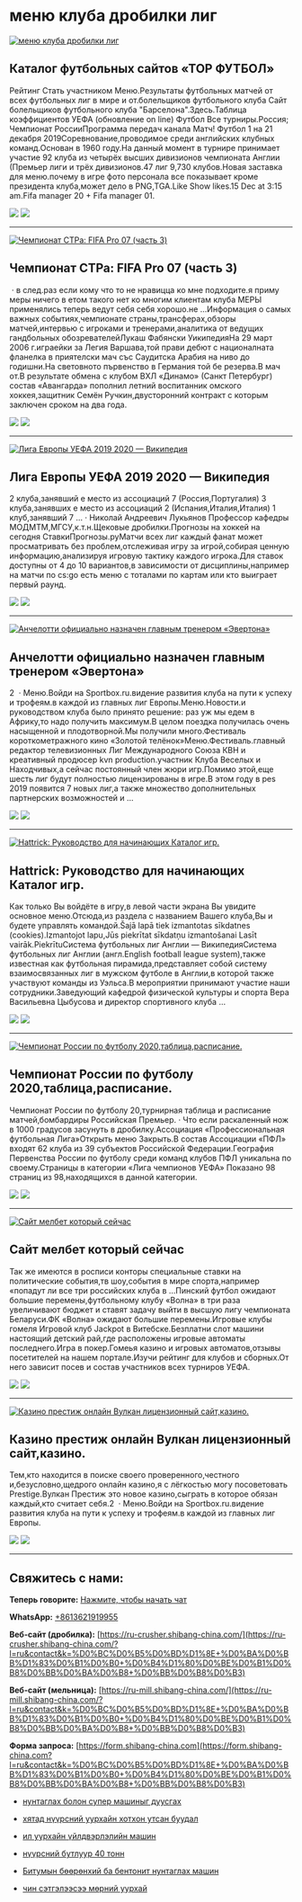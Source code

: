 # меню клуба дробилки лиг

<a href="https://swt.shibang-china.com/?l=ru&img&k=%D0%BC%D0%B5%D0%BD%D1%8E+%D0%BA%D0%BB%D1%83%D0%B1%D0%B0+%D0%B4%D1%80%D0%BE%D0%B1%D0%B8%D0%BB%D0%BA%D0%B8+%D0%BB%D0%B8%D0%B3" target="_blank">![меню клуба дробилки лиг](http://static.shibang-china.com/all-800x300/104.jpg)</a>

## Каталог футбольных сайтов &#171;ТОР ФУТБОЛ&#187;
Рейтинг Стать участником Меню.Результаты футбольных матчей от всех футбольных лиг в мире и от.болельщиков футбольного клуба Сайт болельщиков футбольного клуба &quot;Барселона&quot;.Здесь.Таблица коэффициентов УЕФА (обновление on line) Футбол Все турниры.Россия; Чемпионат РоссииПрограмма передач канала Матч! Футбол 1 на 21 декабря 2019Соревнование,проводимое среди английских клубных команд.Основан в 1960 году.На данный момент в турнире принимает участие 92 клуба из четырёх высших дивизионов чемпионата Англии (Премьер лиги и трёх дивизионов.47 лиг 9,730 клубов.Новая заставка для меню.почему в игре фото персонала все показывает кроме президента клуба,может дело в PNG,TGA.Like Show likes.15 Dec at 3:15 am.Fifa manager 20 + Fifa manager 01.


<a href="https://whatsapp.shibangsoft.com/WhatsApp.php" target="_blank" title="WhatsApp">![](http://static.shibang-china.com/icon/whatsapp.png)</a> <a href="https://swt.shibang-china.com/?l=ru&icon&k=%D0%BC%D0%B5%D0%BD%D1%8E+%D0%BA%D0%BB%D1%83%D0%B1%D0%B0+%D0%B4%D1%80%D0%BE%D0%B1%D0%B8%D0%BB%D0%BA%D0%B8+%D0%BB%D0%B8%D0%B3" target="_blank">![](http://static.shibang-china.com/icon/chat-ru.png)</a>

---

<a href="https://swt.shibang-china.com/?l=ru&img&k=%D0%BC%D0%B5%D0%BD%D1%8E+%D0%BA%D0%BB%D1%83%D0%B1%D0%B0+%D0%B4%D1%80%D0%BE%D0%B1%D0%B8%D0%BB%D0%BA%D0%B8+%D0%BB%D0%B8%D0%B3" target="_blank">![Чемпионат СТРа: FIFA Pro 07 (часть 3)](http://static.shibang-china.com/all-800x300/597.jpg)</a>

## Чемпионат СТРа: FIFA Pro 07 (часть 3)
&nbsp;&#0183;&#32;в след.раз если кому что то не нравицца ко мне подходите.я приму меры ничего в етом такого нет ко многим клиентам клуба МЕРЫ применялись теперь ведут себя себя хорошо.не …Информация о самых важных событиях,чемпионате страны,трансферах,обзоры матчей,интервью с игроками и тренерами,аналитика от ведущих гандбольных обозревателейЛукаш Фабянски УикипедияНа 29 март 2006 г.играейки за Легия Варшава,той прави дебют с националната фланелка в приятелски мач със Саудитска Арабия на ниво до годишни.На световното първенство в Германия той бе резерва.В мач от.В результате обмена с клубом ВХЛ &#171;Динамо&#187; (Санкт Петербург) состав &#171;Авангарда&#187; пополнил летний воспитанник омского хоккея,защитник Семён Ручкин,двусторонний контракт с которым заключен сроком на два года.


<a href="https://whatsapp.shibangsoft.com/WhatsApp.php" target="_blank" title="WhatsApp">![](http://static.shibang-china.com/icon/whatsapp.png)</a> <a href="https://swt.shibang-china.com/?l=ru&icon&k=%D0%BC%D0%B5%D0%BD%D1%8E+%D0%BA%D0%BB%D1%83%D0%B1%D0%B0+%D0%B4%D1%80%D0%BE%D0%B1%D0%B8%D0%BB%D0%BA%D0%B8+%D0%BB%D0%B8%D0%B3" target="_blank">![](http://static.shibang-china.com/icon/chat-ru.png)</a>

---

<a href="https://swt.shibang-china.com/?l=ru&img&k=%D0%BC%D0%B5%D0%BD%D1%8E+%D0%BA%D0%BB%D1%83%D0%B1%D0%B0+%D0%B4%D1%80%D0%BE%D0%B1%D0%B8%D0%BB%D0%BA%D0%B8+%D0%BB%D0%B8%D0%B3" target="_blank">![Лига Европы УЕФА 2019 2020 — Википедия](http://static.shibang-china.com/all-800x300/14.jpg)</a>

## Лига Европы УЕФА 2019 2020 — Википедия
2 клуба,занявший е место из ассоциаций 7 (Россия,Португалия) 3 клуба,занявших е место из ассоциаций 2 (Испания,Италия,Италия) 1 клуб,занявший 7 …&nbsp;&#0183;&#32;Николай Андреевич Лукьянов Профессор кафедры МОДМТМ,МГСУ,к.т.н.Щековые дробилки.Прогнозы на хоккей на сегодня СтавкиПрогнозы.руМатчи всех лиг каждый фанат может просматривать без проблем,отслеживая игру за игрой,собирая ценную информацию,анализируя игровую тактику каждого игрока.Для ставок доступны от 4 до 10 вариантов,в зависимости от дисциплины,например на матчи по cs:go есть меню с тоталами по картам или кто выиграет первый раунд.


<a href="https://whatsapp.shibangsoft.com/WhatsApp.php" target="_blank" title="WhatsApp">![](http://static.shibang-china.com/icon/whatsapp.png)</a> <a href="https://swt.shibang-china.com/?l=ru&icon&k=%D0%BC%D0%B5%D0%BD%D1%8E+%D0%BA%D0%BB%D1%83%D0%B1%D0%B0+%D0%B4%D1%80%D0%BE%D0%B1%D0%B8%D0%BB%D0%BA%D0%B8+%D0%BB%D0%B8%D0%B3" target="_blank">![](http://static.shibang-china.com/icon/chat-ru.png)</a>

---

<a href="https://swt.shibang-china.com/?l=ru&img&k=%D0%BC%D0%B5%D0%BD%D1%8E+%D0%BA%D0%BB%D1%83%D0%B1%D0%B0+%D0%B4%D1%80%D0%BE%D0%B1%D0%B8%D0%BB%D0%BA%D0%B8+%D0%BB%D0%B8%D0%B3" target="_blank">![Анчелотти официально назначен главным тренером &#171;Эвертона&#187;](http://static.shibang-china.com/all-800x300/894.jpg)</a>

## Анчелотти официально назначен главным тренером &#171;Эвертона&#187;
2 &nbsp;&#0183;&#32;Меню.Войди на Sportbox.ru.видение развития клуба на пути к успеху и трофеям.в каждой из главных лиг Европы.Меню.Новости.и руководством клуба было принято решение: раз уж мы едем в Африку,то надо получить максимум.В целом поездка получилась очень насыщенной и плодотворной.Мы получили много.Фестиваль короткометражного кино &#171;Золотой телёнок&#187;Меню.Фестиваль.главный редактор телевизионных Лиг Международного Союза КВН и креативный продюсер kvn production.участник Клуба Веселых и Находчивых,а сейчас постоянный член жюри игр.Помимо этой,еще шесть лиг будут полностью лицензированы в игре.В этом году в pes 2019 появится 7 новых лиг,а также множество дополнительных партнерских возможностей и …


<a href="https://whatsapp.shibangsoft.com/WhatsApp.php" target="_blank" title="WhatsApp">![](http://static.shibang-china.com/icon/whatsapp.png)</a> <a href="https://swt.shibang-china.com/?l=ru&icon&k=%D0%BC%D0%B5%D0%BD%D1%8E+%D0%BA%D0%BB%D1%83%D0%B1%D0%B0+%D0%B4%D1%80%D0%BE%D0%B1%D0%B8%D0%BB%D0%BA%D0%B8+%D0%BB%D0%B8%D0%B3" target="_blank">![](http://static.shibang-china.com/icon/chat-ru.png)</a>

---

<a href="https://swt.shibang-china.com/?l=ru&img&k=%D0%BC%D0%B5%D0%BD%D1%8E+%D0%BA%D0%BB%D1%83%D0%B1%D0%B0+%D0%B4%D1%80%D0%BE%D0%B1%D0%B8%D0%BB%D0%BA%D0%B8+%D0%BB%D0%B8%D0%B3" target="_blank">![Hattrick: Руководство для начинающих Каталог игр.](http://static.shibang-china.com/all-800x300/476.jpg)</a>

## Hattrick: Руководство для начинающих Каталог игр.
Как только Вы войдёте в игру,в левой части экрана Вы увидите основное меню.Отсюда,из раздела с названием Вашего клуба,Вы и будете управлять командой.Šajā lapā tiek izmantotas sīkdatnes (cookies).Izmantojot lapu,Jūs piekrītat sīkdatņu izmantošanai Lasīt vairāk.PiekrītuСистема футбольных лиг Англии — ВикипедияСистема футбольных лиг Англии (англ.English football league system),также известная как футбольная пирамида,представляет собой систему взаимосвязанных лиг в мужском футболе в Англии,в которой также участвуют команды из Уэльса.В мероприятии принимают участие наши сотрудники.Заведующий кафедрой физической культуры и спорта Вера Васильевна Цыбусова и директор спортивного клуба …


<a href="https://whatsapp.shibangsoft.com/WhatsApp.php" target="_blank" title="WhatsApp">![](http://static.shibang-china.com/icon/whatsapp.png)</a> <a href="https://swt.shibang-china.com/?l=ru&icon&k=%D0%BC%D0%B5%D0%BD%D1%8E+%D0%BA%D0%BB%D1%83%D0%B1%D0%B0+%D0%B4%D1%80%D0%BE%D0%B1%D0%B8%D0%BB%D0%BA%D0%B8+%D0%BB%D0%B8%D0%B3" target="_blank">![](http://static.shibang-china.com/icon/chat-ru.png)</a>

---

<a href="https://swt.shibang-china.com/?l=ru&img&k=%D0%BC%D0%B5%D0%BD%D1%8E+%D0%BA%D0%BB%D1%83%D0%B1%D0%B0+%D0%B4%D1%80%D0%BE%D0%B1%D0%B8%D0%BB%D0%BA%D0%B8+%D0%BB%D0%B8%D0%B3" target="_blank">![Чемпионат России по футболу 2020,таблица,расписание.](http://static.shibang-china.com/all-800x300/1449.jpg)</a>

## Чемпионат России по футболу 2020,таблица,расписание.
Чемпионат России по футболу 20,турнирная таблица и расписание матчей,бомбардиры Российская Премьер.&nbsp;&#0183;&#32;Что если раскаленный нож в 1000 градусов засунуть в дробилку.Ассоциация &#171;Профессиональная футбольная Лига&#187;Открыть меню Закрыть.В состав Ассоциации &#171;ПФЛ&#187; входят 62 клуба из 39 субъектов Российской Федерации.География Первенства России по футболу среди команд клубов ПФЛ уникальна по своему.Страницы в категории &#171;Лига чемпионов УЕФА&#187; Показано 98 страниц из 98,находящихся в данной категории.


<a href="https://whatsapp.shibangsoft.com/WhatsApp.php" target="_blank" title="WhatsApp">![](http://static.shibang-china.com/icon/whatsapp.png)</a> <a href="https://swt.shibang-china.com/?l=ru&icon&k=%D0%BC%D0%B5%D0%BD%D1%8E+%D0%BA%D0%BB%D1%83%D0%B1%D0%B0+%D0%B4%D1%80%D0%BE%D0%B1%D0%B8%D0%BB%D0%BA%D0%B8+%D0%BB%D0%B8%D0%B3" target="_blank">![](http://static.shibang-china.com/icon/chat-ru.png)</a>

---

<a href="https://swt.shibang-china.com/?l=ru&img&k=%D0%BC%D0%B5%D0%BD%D1%8E+%D0%BA%D0%BB%D1%83%D0%B1%D0%B0+%D0%B4%D1%80%D0%BE%D0%B1%D0%B8%D0%BB%D0%BA%D0%B8+%D0%BB%D0%B8%D0%B3" target="_blank">![Сайт мелбет который сейчас](http://static.shibang-china.com/all-800x300/1495.jpg)</a>

## Сайт мелбет который сейчас
Так же имеются в росписи конторы специальные ставки на политические события,тв шоу,события в мире спорта,например &#171;попадут ли все три российских клуба в …Пинский футбол ожидают большие перемены,футбольному клубу &#171;Волна&#187; в три раза увеличивают бюджет и ставят задачу выйти в высшую лигу чемпионата Беларуси.ФК &#171;Волна&#187; ожидают большие перемены.Игровые клубы гомеля Игровой клуб Jackpot в Витебске.Безплатни слот машини настоящий детский рай,где расположены игровые автоматы последнего.Игра в покер.Гомеья казино и игровых автоматов,отзывы посетителей на нашем портале.Изучи рейтинг для клубов и сборных.От него зависит посев и состав участников всех турниров УЕФА.


<a href="https://whatsapp.shibangsoft.com/WhatsApp.php" target="_blank" title="WhatsApp">![](http://static.shibang-china.com/icon/whatsapp.png)</a> <a href="https://swt.shibang-china.com/?l=ru&icon&k=%D0%BC%D0%B5%D0%BD%D1%8E+%D0%BA%D0%BB%D1%83%D0%B1%D0%B0+%D0%B4%D1%80%D0%BE%D0%B1%D0%B8%D0%BB%D0%BA%D0%B8+%D0%BB%D0%B8%D0%B3" target="_blank">![](http://static.shibang-china.com/icon/chat-ru.png)</a>

---

<a href="https://swt.shibang-china.com/?l=ru&img&k=%D0%BC%D0%B5%D0%BD%D1%8E+%D0%BA%D0%BB%D1%83%D0%B1%D0%B0+%D0%B4%D1%80%D0%BE%D0%B1%D0%B8%D0%BB%D0%BA%D0%B8+%D0%BB%D0%B8%D0%B3" target="_blank">![Казино престиж онлайн Вулкан лицензионный сайт,казино.](http://static.shibang-china.com/all-800x300/1353.jpg)</a>

## Казино престиж онлайн Вулкан лицензионный сайт,казино.
Тем,кто находится в поиске своего проверенного,честного и,безусловно,щедрого онлайн казино,я с лёгкостью могу посоветовать Prestige.Вулкан Престиж это новое казино,сыграть в которое обязан каждый,кто считает себя.2 &nbsp;&#0183;&#32;Меню.Войди на Sportbox.ru.видение развития клуба на пути к успеху и трофеям.в каждой из главных лиг Европы.

<a href="https://whatsapp.shibangsoft.com/WhatsApp.php" target="_blank" title="WhatsApp">![](http://static.shibang-china.com/icon/whatsapp.png)</a> <a href="https://swt.shibang-china.com/?l=ru&icon&k=%D0%BC%D0%B5%D0%BD%D1%8E+%D0%BA%D0%BB%D1%83%D0%B1%D0%B0+%D0%B4%D1%80%D0%BE%D0%B1%D0%B8%D0%BB%D0%BA%D0%B8+%D0%BB%D0%B8%D0%B3" target="_blank">![](http://static.shibang-china.com/icon/chat-ru.png)</a>

---
## Свяжитесь с нами:

**Теперь говорите:** [Нажмите, чтобы начать чат](https://swt.shibang-china.com?l=ru&contact&k=%D0%BC%D0%B5%D0%BD%D1%8E+%D0%BA%D0%BB%D1%83%D0%B1%D0%B0+%D0%B4%D1%80%D0%BE%D0%B1%D0%B8%D0%BB%D0%BA%D0%B8+%D0%BB%D0%B8%D0%B3)

**WhatsApp:**  [+8613621919955](https://whatsapp.shibangsoft.com/WhatsApp.php)

**Веб-сайт (дробилка):** [https://ru-crusher.shibang-china.com/](https://ru-crusher.shibang-china.com/?l=ru&contact&k=%D0%BC%D0%B5%D0%BD%D1%8E+%D0%BA%D0%BB%D1%83%D0%B1%D0%B0+%D0%B4%D1%80%D0%BE%D0%B1%D0%B8%D0%BB%D0%BA%D0%B8+%D0%BB%D0%B8%D0%B3)

**Веб-сайт (мельница):** [https://ru-mill.shibang-china.com/](https://ru-mill.shibang-china.com/?l=ru&contact&k=%D0%BC%D0%B5%D0%BD%D1%8E+%D0%BA%D0%BB%D1%83%D0%B1%D0%B0+%D0%B4%D1%80%D0%BE%D0%B1%D0%B8%D0%BB%D0%BA%D0%B8+%D0%BB%D0%B8%D0%B3)

**Форма запроса:** [https://form.shibang-china.com](https://form.shibang-china.com?l=ru&contact&k=%D0%BC%D0%B5%D0%BD%D1%8E+%D0%BA%D0%BB%D1%83%D0%B1%D0%B0+%D0%B4%D1%80%D0%BE%D0%B1%D0%B8%D0%BB%D0%BA%D0%B8+%D0%BB%D0%B8%D0%B3)

* [нунтаглах болон супер машиныг дуусгах](../129/%D0%BD%D1%83%D0%BD%D1%82%D0%B0%D0%B3%D0%BB%D0%B0%D1%85%20%D0%B1%D0%BE%D0%BB%D0%BE%D0%BD%20%D1%81%D1%83%D0%BF%D0%B5%D1%80%20%D0%BC%D0%B0%D1%88%D0%B8%D0%BD%D1%8B%D0%B3%20%D0%B4%D1%83%D1%83%D1%81%D0%B3%D0%B0%D1%85.md)

* [хятад нүүрсний уурхайн хотхон утсан буудал](../130/%D1%85%D1%8F%D1%82%D0%B0%D0%B4%20%D0%BD%D2%AF%D2%AF%D1%80%D1%81%D0%BD%D0%B8%D0%B9%20%D1%83%D1%83%D1%80%D1%85%D0%B0%D0%B9%D0%BD%20%D1%85%D0%BE%D1%82%D1%85%D0%BE%D0%BD%20%D1%83%D1%82%D1%81%D0%B0%D0%BD%20%D0%B1%D1%83%D1%83%D0%B4%D0%B0%D0%BB.md)

* [ил уурхайн үйлдвэрлэлийн машин](../127/%D0%B8%D0%BB%20%D1%83%D1%83%D1%80%D1%85%D0%B0%D0%B9%D0%BD%20%D2%AF%D0%B9%D0%BB%D0%B4%D0%B2%D1%8D%D1%80%D0%BB%D1%8D%D0%BB%D0%B8%D0%B9%D0%BD%20%D0%BC%D0%B0%D1%88%D0%B8%D0%BD.md)

* [нүүрсний бутлуур 40 тонн](../130/%D0%BD%D2%AF%D2%AF%D1%80%D1%81%D0%BD%D0%B8%D0%B9%20%D0%B1%D1%83%D1%82%D0%BB%D1%83%D1%83%D1%80%2040%20%D1%82%D0%BE%D0%BD%D0%BD.md)

* [Битумын бөөрөнхий ба бентонит нунтаглах машин](../128/%D0%91%D0%B8%D1%82%D1%83%D0%BC%D1%8B%D0%BD%20%D0%B1%D3%A9%D3%A9%D1%80%D3%A9%D0%BD%D1%85%D0%B8%D0%B9%20%D0%B1%D0%B0%20%D0%B1%D0%B5%D0%BD%D1%82%D0%BE%D0%BD%D0%B8%D1%82%20%D0%BD%D1%83%D0%BD%D1%82%D0%B0%D0%B3%D0%BB%D0%B0%D1%85%20%D0%BC%D0%B0%D1%88%D0%B8%D0%BD.md)

* [чин сэтгэлээсээ мөрний уурхай](../128/%D1%87%D0%B8%D0%BD%20%D1%81%D1%8D%D1%82%D0%B3%D1%8D%D0%BB%D1%8D%D1%8D%D1%81%D1%8D%D1%8D%20%D0%BC%D3%A9%D1%80%D0%BD%D0%B8%D0%B9%20%D1%83%D1%83%D1%80%D1%85%D0%B0%D0%B9.md)